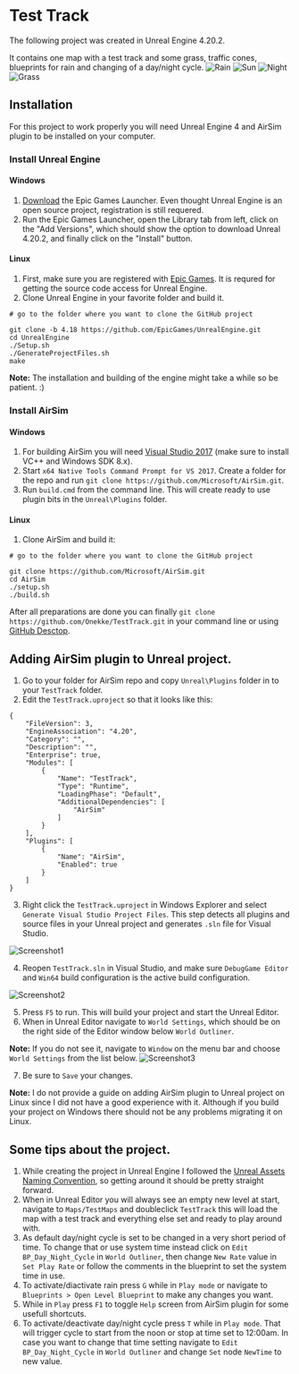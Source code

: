 # Test Track


The following project was created in Unreal Engine 4.20.2.

It contains one map with a test track and some grass, traffic cones, blueprints for rain and changing of a day/night cycle.
![Rain](https://github.com/Onekke/TestTrack/blob/master/screenshots/Screenshot4.png)
![Sun](https://github.com/Onekke/TestTrack/blob/master/screenshots/Screenshot5.png)
![Night](https://github.com/Onekke/TestTrack/blob/master/screenshots/Screenshot7.png)
![Grass](https://github.com/Onekke/TestTrack/blob/master/screenshots/Screenshot6.png)


## Installation


For this project to work properly you will need Unreal Engine 4 and AirSim plugin to be installed on your computer.


### Install Unreal Engine


#### Windows


1. [Download](https://www.unrealengine.com/en-US/download) the Epic Games Launcher. Even thought Unreal Engine is an open source project, registration is still requered.
2. Run the Epic Games Launcher, open the Library tab from left, click on the "Add Versions", which should show the option to download Unreal 4.20.2, and finally click on the "Install" button. 


#### Linux

1. First, make sure you are registered with [Epic Games](https://accounts.unrealengine.com/login?lang=en_US&redirectUrl=https%3A%2F%2Fwww.unrealengine.com%2Fen-US%2Fblog&client_id=43e2dea89b054198a703f6199bee6d5b&noHostRedirect=true). It is requred for getting the source code access for Unreal Engine.
2. Clone Unreal Engine in your favorite folder and build it.

```
# go to the folder where you want to clone the GitHub project

git clone -b 4.18 https://github.com/EpicGames/UnrealEngine.git
cd UnrealEngine
./Setup.sh
./GenerateProjectFiles.sh
make
```
**Note:** The installation and building of the engine might take a while so be patient. :)


### Install AirSim


#### Windows


1. For building AirSim you will need [Visual Studio 2017](https://visualstudio.microsoft.com/vs/) (make sure to install VC++ and Windows SDK 8.x).
2. Start `x64 Native Tools Command Prompt for VS 2017`. Create a folder for the repo and run `git clone https://github.com/Microsoft/AirSim.git`.
3. Run `build.cmd` from the command line. This will create ready to use plugin bits in the `Unreal\Plugins` folder.


#### Linux


1. Clone AirSim and build it:
```
# go to the folder where you want to clone the GitHub project

git clone https://github.com/Microsoft/AirSim.git
cd AirSim
./setup.sh
./build.sh
```


After all preparations are done you can finally `git clone https://github.com/Onekke/TestTrack.git` in your command line or using [GitHub Desctop](https://desktop.github.com/).

## Adding AirSim plugin to Unreal project.


1. Go to your folder for AirSim repo and copy `Unreal\Plugins` folder in to your `TestTrack` folder.
2. Edit the `TestTrack.uproject` so that it looks like this:

```
{
	"FileVersion": 3,
	"EngineAssociation": "4.20",
	"Category": "",
	"Description": "",
	"Enterprise": true,
	"Modules": [
		{
			"Name": "TestTrack",
			"Type": "Runtime",
			"LoadingPhase": "Default",
			"AdditionalDependencies": [
				"AirSim"
			]
		}
	],
	"Plugins": [
		{
			"Name": "AirSim",
			"Enabled": true
		}
	]
}
```

3. Right click the `TestTrack.uproject` in Windows Explorer and select `Generate Visual Studio Project Files`. This step detects all plugins and source files in your Unreal project and generates `.sln` file for Visual Studio.

![Screenshot1](https://github.com/Onekke/TestTrack/blob/master/screenshots/Screenshot1.png)

4. Reopen `TestTrack.sln` in Visual Studio, and make sure `DebugGame Editor` and `Win64` build configuration is the active build configuration.

![Screenshot2](https://github.com/Onekke/TestTrack/blob/master/screenshots/Screenshot2.png)

5. Press `F5` to run. This will build your project and start the Unreal Editor.
6. When in Unreal Editor navigate to `World Settings`, which should be on the right side of the Editor window below `World Outliner`.

**Note:** If you do not see it, navigate to `Window` on the menu bar and choose `World Settings` from the list below.
![Screenshot3](https://github.com/Onekke/TestTrack/blob/master/screenshots/Screenshot3.png)

7.  Be sure to `Save` your changes.

**Note:** I do not provide a guide on adding AirSim plugin to Unreal project on Linux since I did not have a good experience with it. Although if you build your project on Windows there should not be any problems migrating it on Linux. 

## Some tips about the project.

1. While creating the project in Unreal Engine I followed the [Unreal Assets Naming Convention](https://wiki.unrealengine.com/Assets_Naming_Convention), so getting around it should be pretty straight forward.
2. When in Unreal Editor you will always see an empty new level at start, navigate to `Maps/TestMaps` and doubleclick `TestTrack` this will load the map with a test track and everything else set and ready to play around with.
3. As default day/night cycle is set to be changed in a very short period of time. To change that or use system time instead click on `Edit BP_Day_Night_Cycle` in `World Outliner`, then change `New Rate` value in `Set Play Rate` or follow the comments in the blueprint to set the system time in use.
4. To activate/diactivate rain press `G` while in `Play mode` or navigate to `Blueprints > Open Level Blueprint` to make any changes you want.
5. While in `Play` press `F1` to toggle `Help` screen from AirSim plugin for some usefull shortcuts.
6. To activate/deactivate day/night cycle press `T` while in `Play mode`. That will trigger cycle to start from the noon or stop at time set to 12:00am. In case you want to change that time setting navigate to `Edit BP_Day_Night_Cycle` in `World Outliner` and change `Set` node `NewTime` to new value.
